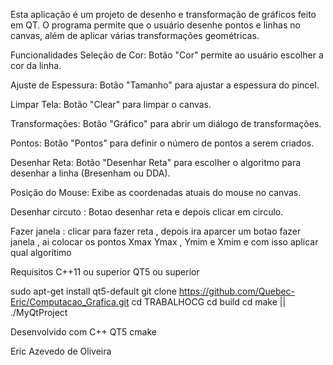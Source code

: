 Esta aplicação é um projeto de desenho e transformação de gráficos feito em QT. O programa permite que o usuário desenhe pontos e linhas no canvas, além de aplicar várias transformações geométricas.


Funcionalidades
Seleção de Cor: Botão "Cor" permite ao usuário escolher a cor da linha.

Ajuste de Espessura: Botão "Tamanho" para ajustar a espessura do pincel.

Limpar Tela: Botão "Clear" para limpar o canvas.

Transformações: Botão "Gráfico" para abrir um diálogo de transformações.

Pontos: Botão "Pontos" para definir o número de pontos a serem criados.

Desenhar Reta: Botão "Desenhar Reta" para escolher o algoritmo para desenhar a linha (Bresenham ou DDA).

Posição do Mouse: Exibe as coordenadas atuais do mouse no canvas.

Desenhar circuto : Botao desenhar reta e depois clicar em circulo.

Fazer janela : clicar para fazer reta , depois ira aparcer um botao fazer janela , ai colocar os pontos Xmax Ymax , Ymim e Xmim e com isso aplicar qual algoritimo


Requisitos
C++11 ou superior
QT5 ou superior

sudo apt-get install qt5-default
git clone https://github.com/Quebec-Eric/Computacao_Grafica.git
cd TRABALHOCG
cd build 
cd make || ./MyQtProject



Desenvolvido com
C++
QT5
cmake


Eric Azevedo de Oliveira